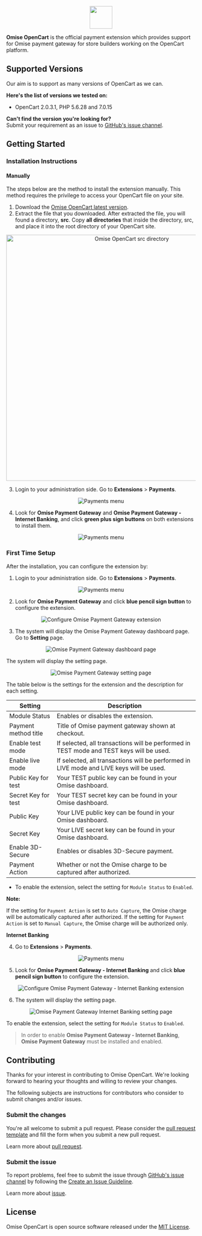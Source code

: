 <p align="center"><a href='https://www.omise.co'><img src='https://assets.omise.co/assets/omise-logo-ed530feda8c7bf8b0c990d5e4cf8080a0f23d406fa4049a523ae715252d0dc54.svg' height='60'></a></p>

**Omise OpenCart** is the official payment extension which provides support for Omise payment gateway for store builders working on the OpenCart platform.

## Supported Versions

Our aim is to support as many versions of OpenCart as we can.  

**Here's the list of versions we tested on:**

- OpenCart 2.0.3.1, PHP 5.6.28 and 7.0.15

**Can't find the version you're looking for?**  
Submit your requirement as an issue to [GitHub's issue channel](https://github.com/omise/omise-opencart/issues).

## Getting Started

### Installation Instructions

#### Manually

The steps below are the method to install the extension manually. This method requires the privilege to access your OpenCart file on your site.

1. Download the [Omise OpenCart latest version](https://github.com/omise/omise-opencart/archive/master.zip).
2. Extract the file that you downloaded. After extracted the file, you will found a directory, **src**. Copy **all directories** that inside the directory, src, and place it into the root directory of your OpenCart site.
<p align="center"><img width="652" alt="Omise OpenCart src directory" src="https://cloud.githubusercontent.com/assets/4145121/24198843/1c14c870-0f3a-11e7-83a2-5969fe04a839.png"></p>

3. Login to your administration side. Go to **Extensions** > **Payments**.
<p align="center"><img alt="Payments menu" src="https://cloud.githubusercontent.com/assets/4145121/24200437/a4e0bdd0-0f3f-11e7-9fa5-770d082548b3.png"></p>

4. Look for **Omise Payment Gateway** and **Omise Payment Gateway - Internet Banking**, and click **green plus sign buttons** on both extensions to install them.
<p align="center"><img alt="Payments menu" src="https://cloud.githubusercontent.com/assets/245383/24449441/78133f5a-14a1-11e7-9d25-c6a92b2851d6.png"></p>

### First Time Setup

After the installation, you can configure the extension by:

1. Login to your administration side. Go to **Extensions** > **Payments**.
<p align="center"><img alt="Payments menu" src="https://cloud.githubusercontent.com/assets/4145121/24200437/a4e0bdd0-0f3f-11e7-9fa5-770d082548b3.png"></p>

2. Look for **Omise Payment Gateway** and click **blue pencil sign button** to configure the extension.
<p align="center"><img alt="Configure Omise Payment Gateway extension" src="https://cloud.githubusercontent.com/assets/4145121/24198878/3c5bb12a-0f3a-11e7-8b69-beb805fbcb7e.png"></p>

3. The system will display the Omise Payment Gateway dashboard page. Go to **Setting** page.
<p align="center"><img alt="Omise Payment Gateway dashboard page" src="https://cloud.githubusercontent.com/assets/4145121/24198879/3c5d0f02-0f3a-11e7-8c68-7a8f589103ea.png"></p>

The system will display the setting page.
<p align="center"><img alt="Omise Payment Gateway setting page" src="https://cloud.githubusercontent.com/assets/4145121/24198880/3c5d8360-0f3a-11e7-9b5b-b076504ff838.png"></p>

The table below is the settings for the extension and the description for each setting.

| Setting              | Description                                                                              |
| -------------------- | -----------------------------------------------------------------------------------------|
| Module Status        | Enables or disables the extension.                                                       |
| Payment method title | Title of Omise payment gateway shown at checkout.                                        |
| Enable test mode     | If selected, all transactions will be performed in TEST mode and TEST keys will be used. |
| Enable live mode     | If selected, all transactions will be performed in LIVE mode and LIVE keys will be used. |
| Public Key for test  | Your TEST public key can be found in your Omise dashboard.                               |
| Secret Key for test  | Your TEST secret key can be found in your Omise dashboard.                               |
| Public Key           | Your LIVE public key can be found in your Omise dashboard.                               |
| Secret Key           | Your LIVE secret key can be found in your Omise dashboard.                               |
| Enable 3D-Secure     | Enables or disables 3D-Secure payment.                                                   |
| Payment Action       | Whether or not the Omise charge to be captured after authorized.                         |

- To enable the extension, select the setting for `Module Status` to `Enabled`.

**Note:**

If the setting for `Payment Action` is set to `Auto Capture`, the Omise charge will be automatically captured after authorized. If the setting for `Payment Action` is set to `Manual Capture`, the Omise charge will be authorized only.

**Internet Banking**

4. Go to **Extensions** > **Payments**.
<p align="center"><img alt="Payments menu" src="https://cloud.githubusercontent.com/assets/4145121/24200437/a4e0bdd0-0f3f-11e7-9fa5-770d082548b3.png"></p>

5. Look for **Omise Payment Gateway - Internet Banking** and click **blue pencil sign button** to configure the extension.
<p align="center"><img alt="Configure Omise Payment Gateway - Internet Banking extension" src="https://cloud.githubusercontent.com/assets/245383/24449694/5eee4f00-14a2-11e7-9ed2-c590818f0388.png"></p>

6. The system will display the setting page.
<p align="center"><img alt="Omise Payment Gateway Internet Banking setting page" src="https://cloud.githubusercontent.com/assets/245383/24449729/7a1c0ee8-14a2-11e7-8521-b3c6416323f9.png"></p>

To enable the extension, select the setting for `Module Status` to `Enabled`.

> In order to enable **Omise Payment Gateway - Internet Banking**, **Omise Payment Gateway** must be installed and enabled.

## Contributing

Thanks for your interest in contributing to Omise OpenCart. We're looking forward to hearing your thoughts and willing to review your changes.

The following subjects are instructions for contributors who consider to submit changes and/or issues.

### Submit the changes

You're all welcome to submit a pull request. Please consider the [pull request template](https://github.com/omise/omise-opencart/blob/master/.github/PULL_REQUEST_TEMPLATE.md) and fill the form when you submit a new pull request.

Learn more about [pull request](https://help.github.com/articles/about-pull-requests).

### Submit the issue

To report problems, feel free to submit the issue through [GitHub's issue channel](https://github.com/omise/omise-opencart/issues) by following the [Create an Issue Guideline](https://guides.github.com/activities/contributing-to-open-source/#contributing).

Learn more about [issue](https://guides.github.com/features/issues).

## License

Omise OpenCart is open source software released under the [MIT License](https://github.com/omise/omise-opencart/blob/master/LICENSE).
